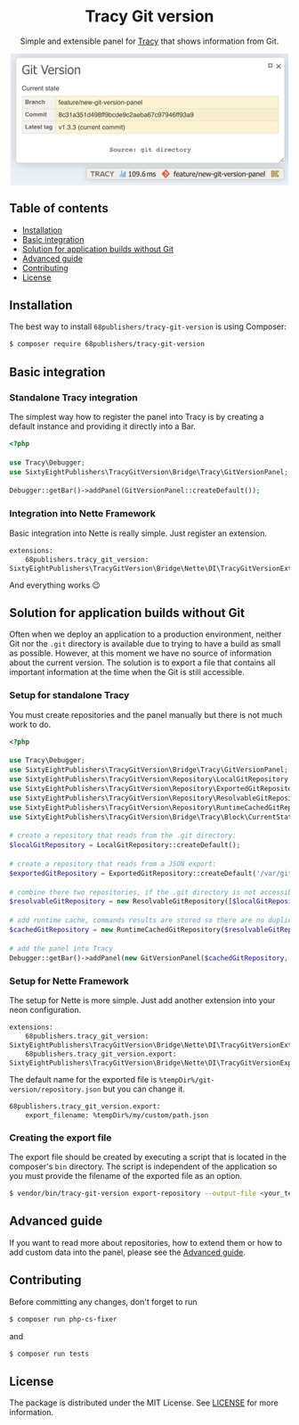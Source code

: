 <div align="center">
<h1 align="center">Tracy Git version</h1>

Simple and extensible panel for [Tracy](https://github.com/nette/tracy) that shows information from Git.

<img src="docs/images/tracy-panel-header.png" alt="Tracy Git version panel" align="center" width="500">
</div>

## Table of contents

* [Installation](#installation)
* [Basic integration](#basic-integration)
* [Solution for application builds without Git](#solution-for-application-builds-without-git)
* [Advanced guide](#advanced-guide)
* [Contributing](#contributing)
* [License](#license)

## Installation

The best way to install `68publishers/tracy-git-version` is using Composer:

```bash
$ composer require 68publishers/tracy-git-version
```

## Basic integration

### Standalone Tracy integration

The simplest way how to register the panel into Tracy is by creating a default instance and providing it directly into a Bar.

```php
<?php

use Tracy\Debugger;
use SixtyEightPublishers\TracyGitVersion\Bridge\Tracy\GitVersionPanel;

Debugger::getBar()->addPanel(GitVersionPanel::createDefault());
```

### Integration into Nette Framework

Basic integration into Nette is really simple. Just register an extension.

```neon
extensions:
	68publishers.tracy_git_version: SixtyEightPublishers\TracyGitVersion\Bridge\Nette\DI\TracyGitVersionExtension
```

And everything works 😉

## Solution for application builds without Git

Often when we deploy an application to a production environment, neither Git nor the `.git` directory is available due to trying to have a build as small as possible.
However, at this moment we have no source of information about the current version. The solution is to export a file that contains all important information at the time when the Git is still accessible.

### Setup for standalone Tracy

You must create repositories and the panel manually but there is not much work to do.

```php
<?php

use Tracy\Debugger;
use SixtyEightPublishers\TracyGitVersion\Bridge\Tracy\GitVersionPanel;
use SixtyEightPublishers\TracyGitVersion\Repository\LocalGitRepository;
use SixtyEightPublishers\TracyGitVersion\Repository\ExportedGitRepository;
use SixtyEightPublishers\TracyGitVersion\Repository\ResolvableGitRepository;
use SixtyEightPublishers\TracyGitVersion\Repository\RuntimeCachedGitRepository;
use SixtyEightPublishers\TracyGitVersion\Bridge\Tracy\Block\CurrentStateBlock;

# create a repository that reads from the .git directory:
$localGitRepository = LocalGitRepository::createDefault();

# create a repository that reads from a JSON export:
$exportedGitRepository = ExportedGitRepository::createDefault('/var/git-version/repository.json');

# combine there two repositories, if the .git directory is not accessible then try to read from the export file:
$resolvableGitRepository = new ResolvableGitRepository([$localGitRepository, $exportedGitRepository]);

# add runtime cache, commands results are stored so there are no duplicated calls to the real repository:
$cachedGitRepository = new RuntimeCachedGitRepository($resolvableGitRepository);

# add the panel into Tracy
Debugger::getBar()->addPanel(new GitVersionPanel($cachedGitRepository, [new CurrentStateBlock()]));
```

### Setup for Nette Framework

The setup for Nette is more simple. Just add another extension into your neon configuration.

```neon
extensions:
	68publishers.tracy_git_version: SixtyEightPublishers\TracyGitVersion\Bridge\Nette\DI\TracyGitVersionExtension
	68publishers.tracy_git_version.export: SixtyEightPublishers\TracyGitVersion\Bridge\Nette\DI\TracyGitVersionExportExtension
```

The default name for the exported file is `%tempDir%/git-version/repository.json` but you can change it.

```neon
68publishers.tracy_git_version.export:
    export_filename: %tempDir%/my/custom/path.json
```

### Creating the export file

The export file should be created by executing a script that is located in the composer's `bin` directory.
The script is independent of the application so you must provide the filename of the exported file as an option.

```bash
$ vendor/bin/tracy-git-version export-repository --output-file <your_temp>/git-version/repository.json -vv
```

## Advanced guide

If you want to read more about repositories, how to extend them or how to add custom data into the panel, please see the [Advanced guide](docs/advanced-guide.md).

## Contributing

Before committing any changes, don't forget to run

```bash
$ composer run php-cs-fixer
```

and

```bash
$ composer run tests
```

## License

The package is distributed under the MIT License. See [LICENSE](LICENSE.md) for more information.
